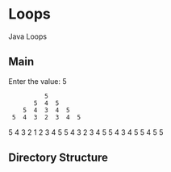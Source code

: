 # Loops
Java Loops

Main
-------------------
Enter the value: 5

              5
           5  4  5
        5  4  3  4  5
     5  4  3  2  3  4  5
  5  4  3  2  1  2  3  4  5
     5  4  3  2  3  4  5
        5  4  3  4  5
           5  4  5
              5
              
Directory Structure
-------------------
               

  
  
  
  
